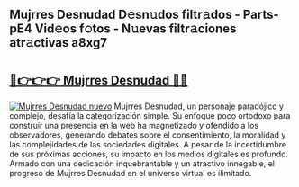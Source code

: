 ## Mujrres Desnudad D𝚎sn𝚞dos filtr𝚊dos - Parts-pE4 Vid𝚎os f𝚘tos - N𝚞evas filtr𝚊ciones atr𝚊ctivas a8xg7

# <h2><a href="http://mb9vfk.tromn.icu/?c=Mujrres+Desnudad">🔗👉👉👉 Mujrres Desnudad 🔗🔗</a></h2>

[![Mujrres Desnudad nuevo](https://i.imgur.com/pEAQMta.gif)](http://mb9vfk.tromn.icu/?c=Mujrres+Desnudad)
Mujrres Desnudad, un personaje paradójico y complejo, desafía la categorización simple. Su enfoque poco ortodoxo para construir una presencia en la web ha magnetizado y ofendido a los observadores, generando debates sobre el consentimiento, la moralidad y las complejidades de las sociedades digitales. A pesar de la incertidumbre de sus próximas acciones, su impacto en los medios digitales es profundo. Armado con una dedicación inquebrantable y un atractivo innegable, el progreso de Mujrres Desnudad en el universo virtual es ilimitado.
